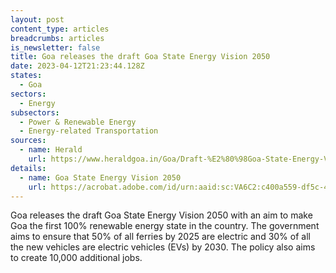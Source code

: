 ```yaml
---
layout: post
content_type: articles
breadcrumbs: articles
is_newsletter: false
title: Goa releases the draft Goa State Energy Vision 2050
date: 2023-04-12T21:23:44.128Z
states:
  - Goa
sectors:
  - Energy
subsectors:
  - Power & Renewable Energy
  - Energy-related Transportation
sources:
  - name: Herald
    url: https://www.heraldgoa.in/Goa/Draft-%E2%80%98Goa-State-Energy-Vision-2050%E2%80%99-released/203033
details:
  - name: Goa State Energy Vision 2050
    url: https://acrobat.adobe.com/id/urn:aaid:sc:VA6C2:c400a559-df5c-4445-a74a-7df1652d91b0
---
```

Goa releases the draft Goa State Energy Vision 2050 with an aim to make Goa the first 100% renewable energy state in the country. The government aims to ensure that 50% of all ferries by 2025 are electric and 30% of all the new vehicles are electric vehicles (EVs) by 2030. The policy also aims to create 10,000 additional jobs.

